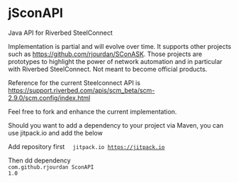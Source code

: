 # jSconAPI
Java API for Riverbed SteelConnect

Implementation is partial and will evolve over time. It supports other projects such as https://github.com/rjourdan/SConASK. 
Those projects are prototypes to highlight the power of network automation and in particular with Riverbed SteelConnect. Not meant to become official products.

Reference for the current Steelconnect API is https://support.riverbed.com/apis/scm_beta/scm-2.9.0/scm.config/index.html

Feel free to fork and enhance the current implementation.

Should you want to add a dependency to your project via Maven, you can use jitpack.io and add the below

Add repository first
<code>
<repository>
    <id>jitpack.io</id>
    <url>https://jitpack.io</url>
</repository>
</code>

Then dd dependency
<code>
<dependency>
    <groupId>com.github.rjourdan</groupId>
    <artifactId>SconAPI</artifactId>
    <version>1.0</version>
</dependency>
</code>
